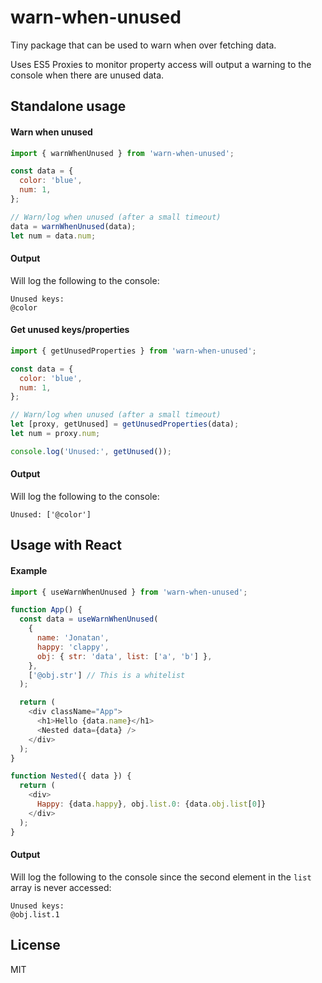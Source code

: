 # warn-when-unused

Tiny package that can be used to warn when over fetching data.

Uses ES5 Proxies to monitor property access will output a warning to the console when there are unused data.

## Standalone usage

#### Warn when unused

```js
import { warnWhenUnused } from 'warn-when-unused';

const data = {
  color: 'blue',
  num: 1,
};

// Warn/log when unused (after a small timeout)
data = warnWhenUnused(data);
let num = data.num;
```

#### Output

Will log the following to the console:

```
Unused keys:
@color
```

#### Get unused keys/properties

```js
import { getUnusedProperties } from 'warn-when-unused';

const data = {
  color: 'blue',
  num: 1,
};

// Warn/log when unused (after a small timeout)
let [proxy, getUnused] = getUnusedProperties(data);
let num = proxy.num;

console.log('Unused:', getUnused());
```

#### Output

Will log the following to the console:

```
Unused: ['@color']
```

## Usage with React

#### Example

```js
import { useWarnWhenUnused } from 'warn-when-unused';

function App() {
  const data = useWarnWhenUnused(
    {
      name: 'Jonatan',
      happy: 'clappy',
      obj: { str: 'data', list: ['a', 'b'] },
    },
    ['@obj.str'] // This is a whitelist
  );

  return (
    <div className="App">
      <h1>Hello {data.name}</h1>
      <Nested data={data} />
    </div>
  );
}

function Nested({ data }) {
  return (
    <div>
      Happy: {data.happy}, obj.list.0: {data.obj.list[0]}
    </div>
  );
}
```

#### Output

Will log the following to the console since the second element in the `list` array is never accessed:

```
Unused keys:
@obj.list.1
```

## License

MIT

